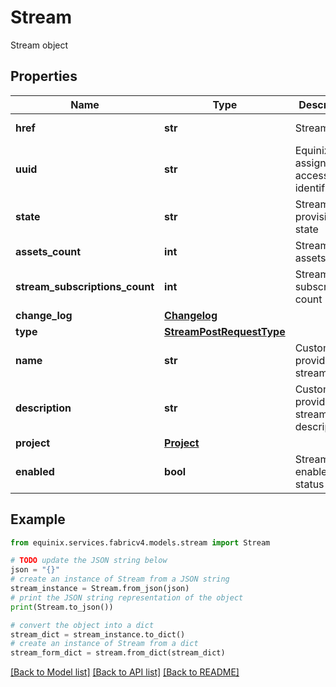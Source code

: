 # Stream

Stream object

## Properties

Name | Type | Description | Notes
------------ | ------------- | ------------- | -------------
**href** | **str** | Stream URI | [optional] [readonly] 
**uuid** | **str** | Equinix-assigned access point identifier | [optional] 
**state** | **str** | Stream provision state | [optional] 
**assets_count** | **int** | Stream assets count | [optional] 
**stream_subscriptions_count** | **int** | Stream subscriptions count | [optional] 
**change_log** | [**Changelog**](Changelog.md) |  | [optional] 
**type** | [**StreamPostRequestType**](StreamPostRequestType.md) |  | [optional] 
**name** | **str** | Customer-provided stream name | [optional] 
**description** | **str** | Customer-provided stream description | [optional] 
**project** | [**Project**](Project.md) |  | [optional] 
**enabled** | **bool** | Stream enabled status | [optional] 

## Example

```python
from equinix.services.fabricv4.models.stream import Stream

# TODO update the JSON string below
json = "{}"
# create an instance of Stream from a JSON string
stream_instance = Stream.from_json(json)
# print the JSON string representation of the object
print(Stream.to_json())

# convert the object into a dict
stream_dict = stream_instance.to_dict()
# create an instance of Stream from a dict
stream_form_dict = stream.from_dict(stream_dict)
```
[[Back to Model list]](../README.md#documentation-for-models) [[Back to API list]](../README.md#documentation-for-api-endpoints) [[Back to README]](../README.md)


